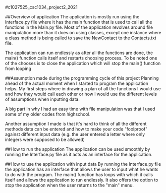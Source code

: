 #c1027525_csc1034_project2_2021

##Overview of application
The application is mostly run using the Interface.py file where it has the main
function that is used to call all the functions in the Main.py file. Most of the application
revolves around file manipulation more than it does on using classes, except one instance
where a class method is being called to save the NewContact to the Contacts.txt file.

The application can run endlessly as after all the functions are done, the main()
function calls itself and restarts choosing process. To be noted one of the chooses is
to close the application which will stop the main() function from looping

##Assumption made during the programming cycle of this project
Planning ahead of the actual moment when I started to program the application helps.
My first steps where in drawing a plan of all the functions I would use and how they
would call each other or how I would use the different levels of assumptions  when inputting
data.

A big part in why I had an easy time with file manipulation was that I used some of my
older codes from highschool.

Another assumption I made is that it's hard to think of all the different methods data
can be entered and how to make your code "foolproof" against different input data
(e.g. the user entered a letter where only integers were supposed to be allowed)

##How to run the application
The application can be used smoothly by running the Interface.py file as it acts as an
interface for the application.

##How to use the application with input data
By running the Interface.py file the application has an interface that allows the user to
input what he wants to do with the program. The main() function has loops with
which it calls itself and allows the application to run endlessly. It also offers the
option to stop the application when the user returns to the "main" menu.